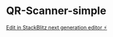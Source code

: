 # QR-Scanner-simple

[Edit in StackBlitz next generation editor ⚡️](https://stackblitz.com/~/github.com/rico007/QR-Scanner-simple)